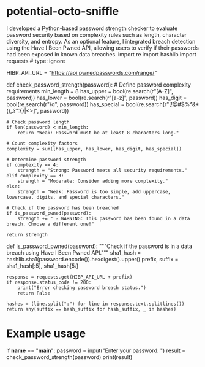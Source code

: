 # potential-octo-sniffle
I developed a Python-based password strength checker to evaluate password security based on complexity rules such as length, character diversity, and entropy. As an optional feature, I integrated breach detection using the Have I Been Pwned API, allowing users to verify if their passwords had been exposed in known data breaches. 
import re
import hashlib
import requests # type: ignore 

HIBP_API_URL = "https://api.pwnedpasswords.com/range/"

def check_password_strength(password):
    # Define password complexity requirements
    min_length = 8
    has_upper = bool(re.search(r"[A-Z]", password))
    has_lower = bool(re.search(r"[a-z]", password))
    has_digit = bool(re.search(r"\d", password))
    has_special = bool(re.search(r"[!@#$%^&*(),.?\":{}|<>]", password))
    
    # Check password length
    if len(password) < min_length:
        return "Weak: Password must be at least 8 characters long."
    
    # Count complexity factors
    complexity = sum([has_upper, has_lower, has_digit, has_special])
    
    # Determine password strength
    if complexity == 4:
        strength = "Strong: Password meets all security requirements."
    elif complexity == 3:
        strength = "Moderate: Consider adding more complexity."
    else:
        strength = "Weak: Password is too simple, add uppercase, lowercase, digits, and special characters."
    
    # Check if the password has been breached
    if is_password_pwned(password):
        strength += " ⚠️ WARNING: This password has been found in a data breach. Choose a different one!"
    
    return strength

def is_password_pwned(password):
    """Check if the password is in a data breach using Have I Been Pwned API."""
    sha1_hash = hashlib.sha1(password.encode()).hexdigest().upper()
    prefix, suffix = sha1_hash[:5], sha1_hash[5:]

    response = requests.get(HIBP_API_URL + prefix)
    if response.status_code != 200:
        print("Error checking password breach status.")
        return False

    hashes = (line.split(":") for line in response.text.splitlines())
    return any(suffix == hash_suffix for hash_suffix, _ in hashes)

# Example usage
if __name__ == "__main__":
    password = input("Enter your password: ")
    result = check_password_strength(password)
    print(result)
